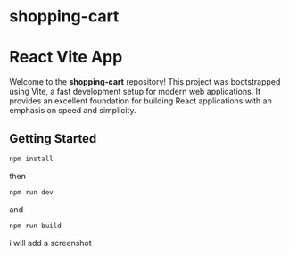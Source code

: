 # shopping-cart
# React Vite App

Welcome to the **shopping-cart** repository! This project was bootstrapped using Vite, a fast development setup for modern web applications. It provides an excellent foundation for building React applications with an emphasis on speed and simplicity.

## Getting Started
```sh
npm install
```
then
```sh
npm run dev
```
and
```sh
npm run build
```
i will add a screenshot



